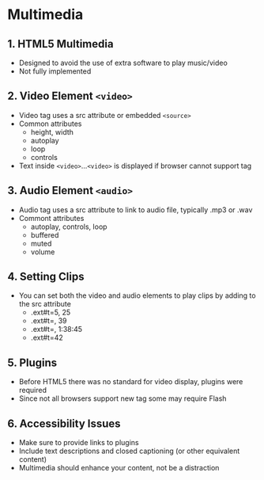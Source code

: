 # Multimedia

## 1. HTML5 Multimedia
* Designed to avoid the use of extra software to play music/video
* Not fully implemented

## 2. Video Element `<video>`
* Video tag uses a src attribute or embedded `<source>`
* Common attributes
    * height, width
    * autoplay
    * loop
    * controls
* Text inside `<video>`...`<video>` is displayed if browser cannot support tag

## 3. Audio Element `<audio>`
* Audio tag uses a src attribute to link to audio file, typically .mp3 or .wav
* Commont attributes
    * autoplay, controls, loop
    * buffered
    * muted
    * volume

## 4. Setting Clips
* You can set both the video and audio elements to play clips by adding to the src attribute
    * .ext#t=5, 25
    * .ext#t=, 39
    * .ext#t=, 1:38:45
    * .ext#t=42

## 5. Plugins
* Before HTML5 there was no standard for video display, plugins were required
* Since not all browsers support new tag some may require Flash

## 6. Accessibility Issues
* Make sure to provide links to plugins
* Include text descriptions and closed captioning (or other equivalent content)
* Multimedia should enhance your content, not be a distraction